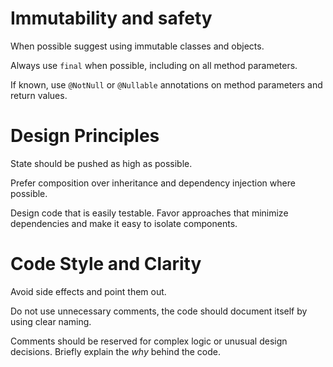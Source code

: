 # Immutability and safety

When possible suggest using immutable classes and objects. 

Always use `final` when possible, including on all method parameters.

If known, use `@NotNull` or `@Nullable` annotations on method parameters and return values. 

# Design Principles

State should be pushed as high as possible.

Prefer composition over inheritance and dependency injection where possible.

Design code that is easily testable. Favor approaches that minimize dependencies and make it easy to isolate components.

# Code Style and Clarity

Avoid side effects and point them out. 

Do not use unnecessary comments, the code should document itself by using clear naming. 

Comments should be reserved for complex logic or unusual design decisions. Briefly explain the *why* behind the code.

